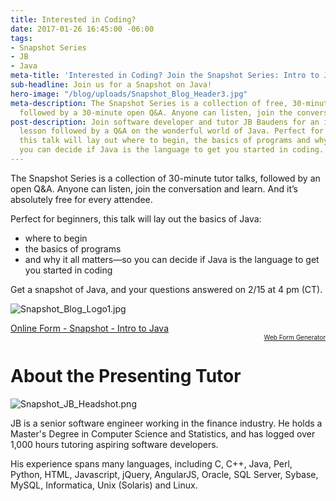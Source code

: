 ```yaml
---
title: Interested in Coding?
date: 2017-01-26 16:45:00 -06:00
tags:
- Snapshot Series
- JB
- Java
meta-title: 'Interested in Coding? Join the Snapshot Series: Intro to Java'
sub-headline: Join us for a Snapshot on Java!
hero-image: "/blog/uploads/Snapshot_Blog_Header3.jpg"
meta-description: The Snapshot Series is a collection of free, 30-minute tutor talks
  followed by a 30-minute open Q&A. Anyone can listen, join the conversation and learn.
post-description: Join software developer and tutor JB Baudens for an introductory
  lesson followed by a Q&A on the wonderful world of Java. Perfect for beginners,
  this talk will lay out where to begin, the basics of programs and why it all matters—so
  you can decide if Java is the language to get you started in coding.
---
```


The Snapshot Series is a collection of 30-minute tutor talks, followed by an open Q&A. Anyone can listen, join the conversation and learn. And it’s absolutely free for every attendee.

Perfect for beginners, this talk will lay out the basics of Java:
* where to begin
* the basics of programs 
* and why it all matters—so you can decide if Java is the language to get you started in coding

Get a snapshot of Java, and your questions answered on 2/15 at 4 pm (CT). 

![Snapshot_Blog_Logo1.jpg](/blog/uploads/Snapshot_Blog_Logo1.jpg)

<script type="text/javascript" src="https://wyzant.formstack.com/forms/js.php/snapshot_intro_to_java">
</script>
<noscript>
     <a href="https://wyzant.formstack.com/forms/snapshot_intro_to_java" title="Online Form">Online Form - Snapshot - Intro to Java</a>
</noscript>
<div style="text-align:right; font-size:x-small;">
     <a href="http://www.formstack.com?utm_source=jsembed&utm_medium=product&utm_campaign=product+branding&fa=h,2562507" title="Web Form Generator">Web Form Generator</a>
</div>

# About the Presenting Tutor #
![Snapshot_JB_Headshot.png](/blog/uploads/Snapshot_JB_Headshot.png)

JB is a senior software engineer working in the finance industry. He holds a Master's Degree in Computer Science and Statistics, and has logged over 1,000 hours tutoring aspiring software developers.

His experience spans many languages, including C, C++, Java, Perl, Python, HTML, Javascript, jQuery, AngularJS, Oracle, SQL Server, Sybase, MySQL, Informatica, Unix (Solaris) and Linux.